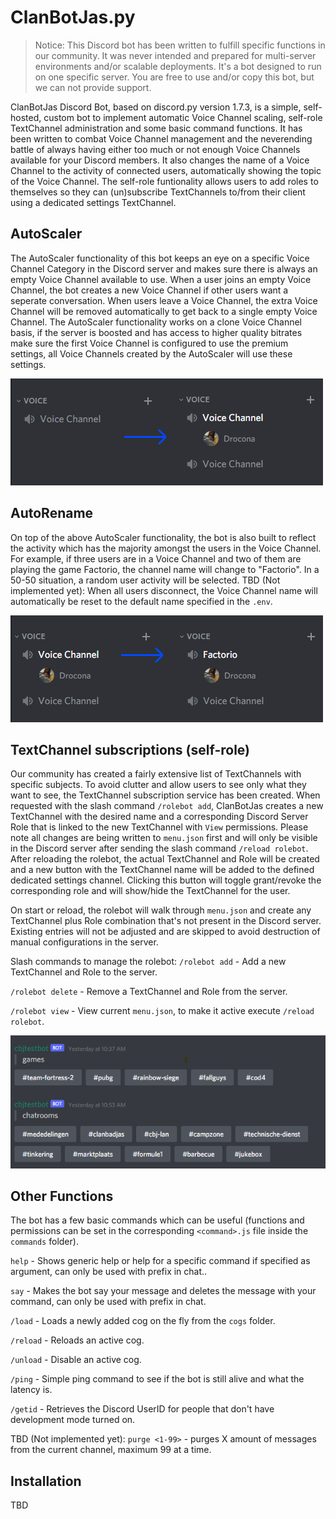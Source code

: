 # ClanBotJas.py
> Notice: This Discord bot has been written to fulfill specific functions in our community. It was never intended and prepared for multi-server environments and/or scalable deployments. It's a bot designed to run on one specific server. You are free to use and/or copy this bot, but we can not provide support.

ClanBotJas Discord Bot, based on discord.py version 1.7.3, is a simple, self-hosted, custom bot to implement automatic Voice Channel scaling, self-role TextChannel administration and some basic command functions. It has been written to combat Voice Channel management and the neverending battle of always having either too much or not enough Voice Channels available for your Discord members. It also changes the name of a Voice Channel to the activity of connected users, automatically showing the topic of the Voice Channel. The self-role funtionality allows users to add roles to themselves so they can (un)subscribe TextChannels to/from their client using a dedicated settings TextChannel.

## AutoScaler
The AutoScaler functionality of this bot keeps an eye on a specific Voice Channel Category in the Discord server and makes sure there is always an empty Voice Channel available to use. When a user joins an empty Voice Channel, the bot creates a new Voice Channel if other users want a seperate conversation. When users leave a Voice Channel, the extra Voice Channel will be removed automatically to get back to a single empty Voice Channel.
The AutoScaler functionality works on a clone Voice Channel basis, if the server is boosted and has access to higher quality bitrates make sure the first Voice Channel is configured to use the premium settings, all Voice Channels created by the AutoScaler will use these settings.

![AutoScaler](https://github.com/ClanBadJas/ClanBotJas/blob/main/docs/screenshots/AutoScaler.png)


## AutoRename
On top of the above AutoScaler functionality, the bot is also built to reflect the activity which has the majority amongst the users in the Voice Channel. For example, if three users are in a Voice Channel and two of them are playing the game Factorio, the channel name will change to "Factorio". In a 50-50 situation, a random user activity will be selected.
TBD (Not implemented yet): When all users disconnect, the Voice Channel name will automatically be reset to the default name specified in the `.env`.

![AutoRename](https://github.com/ClanBadJas/ClanBotJas/blob/main/docs/screenshots/AutoRename.png)

## TextChannel subscriptions (self-role)
Our community has created a fairly extensive list of TextChannels with specific subjects. To avoid clutter and allow users to see only what they want to see, the TextChannel subscription service has been created. When requested with the slash command `/rolebot add`, ClanBotJas creates a new TextChannel with the desired name and a corresponding Discord Server Role that is linked to the new TextChannel with `View` permissions. Please note all changes are being written to `menu.json` first and will only be visible in the Discord server after sending the slash command `/reload rolebot`.
After reloading the rolebot, the actual TextChannel and Role will be created and a new button with the TextChannel name will be added to the defined dedicated settings channel. Clicking this button will toggle grant/revoke the corresponding role and will show/hide the TextChannel for the user.

On start or reload, the rolebot will walk through `menu.json` and create any TextChannel plus Role combination that's not present in the Discord server. Existing entries will not be adjusted and are skipped to avoid destruction of manual configurations in the server. 

Slash commands to manage the rolebot:
`/rolebot add` - Add a new TextChannel and Role to the server.

`/rolebot delete` - Remove a TextChannel and Role from the server.

`/rolebot view` - View current `menu.json`, to make it active execute `/reload rolebot`.

![RoleBot](https://github.com/ClanBadJas/ClanBotJas/blob/main/docs/screenshots/RoleBot.png)

## Other Functions
The bot has a few basic commands which can be useful (functions and permissions can be set in the corresponding `<command>.js` file inside the `commands` folder).

`help` - Shows generic help or help for a specific command if specified as argument, can only be used with prefix in chat..

`say` - Makes the bot say your message and deletes the message with your command, can only be used with prefix in chat.

`/load` - Loads a newly added cog on the fly from the `cogs` folder.

`/reload` - Reloads an active cog.

`/unload` - Disable an active cog.

`/ping` - Simple ping command to see if the bot is still alive and what the latency is.

`/getid` - Retrieves the Discord UserID for people that don't have development mode turned on.

TBD (Not implemented yet): `purge <1-99>` - purges X amount of messages from the current channel, maximum 99 at a time.


## Installation

TBD